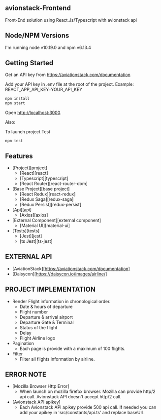 ## avionstack-Frontend
Front-End solution using React.Js/Typescript with avionstack api

## Node/NPM Versions

I'm running node v10.19.0 and npm v6.13.4

## Getting Started

Get an API key from https://aviationstack.com/documentation

Add your API key in .env file at the root of the project.
Example: REACT_APP_API_KEY=YOUR_API_KEY

```sh
npm install
npm start
```

Open [http://localhost:3000](http://localhost:3000).

Also:

To launch project Test

```
npm test
```

## Features

- [Project][project]
  - [React][react]
  - [Typescript][typescript]
  - [React Router][react-router-dom]
- [Base Project][base project]
  - [React Redux][react-redux]
  - [Redux Saga][redux-saga]
  - [Redux Persist][redux-persist]
- [Api][api]
  - [Axios][axios]
- [External Component][external component]
  - [Material UI][material-ui]
- [Tests][tests]
  - [Jest][jest]
  - [ts Jest][ts-jest]

## EXTERNAL API

- [AviationStack][https://aviationstack.com/documentation]
- [Daisycon][https://daisycon.io/images/airline/]

## PROJECT IMPLEMENTATION

- Render Flight information in chronological order.
  - Date & hours of departure
  - Flight number
  - Departure & arrival airport
  - Departure Gate & Terminal
  - Status of the flight
  - Delay
  - Flight Airline logo
- Pagination
  - Each page is provide with a maximum of 100 flights.
- Filter
  - Filter all flights information by airline.

## ERROR NOTE

- [Mozilla Browser Http Error]
  - When launch on mozilla firefox browser. Mozilla can provide http/2 api call. Avionstack API doesn't accept http/2 call.
- [Avionstack API apikey]
  - Each Avionstack API apikey provide 500 api call. If needed you can add your apikey in 'src/constants/api.ts' and replace baseUrl.
